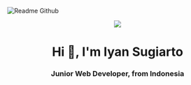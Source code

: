 ![Readme Github](https://github.com/IyanSugiarto18/IyanSugiarto18/assets/104921316/4f7f3208-48d3-4558-acc7-39b193c5ef1a)


<div style="text-align:center"><img src="https://github.com/IyanSugiarto18/IyanSugiarto18/assets/104921316/4f7f3208-48d3-4558-acc7-39b193c5ef1a" /></div>

<h1 align="center">Hi 👋, I'm Iyan Sugiarto</h1>
<h3 align="center">Junior Web Developer, from Indonesia</h3>
